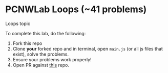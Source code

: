 # PCNWLab Loops (~41 problems)
Loops topic

To complete this lab, do the following:

1. Fork this repo
2. Clone **your** forked repo and in terminal, open `main.js` (or all js files that exist), solve the problems.
3. Ensure your problems work properly!
4. Open PR against [this](https://github.com/mottaquikarim/PCNWLab-Loops) repo.
